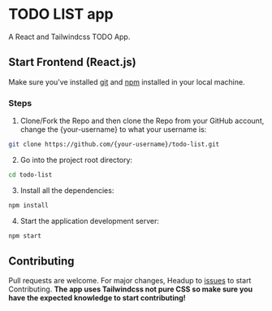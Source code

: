 # TODO LIST app

A React and Tailwindcss TODO App.

## Start Frontend (React.js)

Make sure you've installed [git](https://git-scm.com/) and [npm](https://docs.npmjs.com/cli/init) installed in your local machine.

### Steps

1. Clone/Fork the Repo and then clone the Repo from your GitHub account, change the {your-username} to what your username is:

```bash
git clone https://github.com/{your-username}/todo-list.git
```

2. Go into the project root directory:

```bash
cd todo-list
```

3. Install all the dependencies:

```bash
npm install
```

4. Start the application development server:

```bash
npm start
```

## Contributing

Pull requests are welcome. For major changes, Headup to [issues](https://github.com/Halim-Shams/todo-list/issues) to start Contributing.
**The app uses Tailwindcss not pure CSS so make sure you have the expected knowledge to start contributing!**
